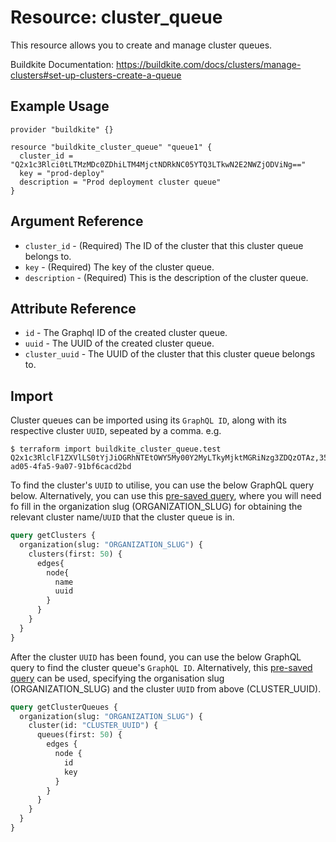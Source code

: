# Resource: cluster_queue

This resource allows you to create and manage cluster queues.

Buildkite Documentation: https://buildkite.com/docs/clusters/manage-clusters#set-up-clusters-create-a-queue

## Example Usage

```hcl
provider "buildkite" {}

resource "buildkite_cluster_queue" "queue1" {
  cluster_id = "Q2x1c3Rlci0tLTMzMDc0ZDhiLTM4MjctNDRkNC05YTQ3LTkwN2E2NWZjODViNg=="
  key = "prod-deploy"
  description = "Prod deployment cluster queue"
}
```

## Argument Reference

* `cluster_id` - (Required) The ID of the cluster that this cluster queue belongs to.
* `key` - (Required) The key of the cluster queue.
* `description` - (Required) This is the description of the cluster queue.

## Attribute Reference

* `id` - The Graphql ID of the created cluster queue.
* `uuid` - The UUID of the created cluster queue.
* `cluster_uuid` - The UUID of the cluster that this cluster queue belongs to.

## Import

Cluster queues can be imported using its `GraphQL ID`, along with its respective cluster `UUID`, sepeated by a comma. e.g.

```
$ terraform import buildkite_cluster_queue.test Q2x1c3RlclF1ZXVlLS0tYjJiOGRhNTEtOWY5My00Y2MyLTkyMjktMGRiNzg3ZDQzOTAz,35498aaf-ad05-4fa5-9a07-91bf6cacd2bd 
```

To find the cluster's `UUID` to utilise, you can use the below GraphQL query below. Alternatively, you can use this [pre-saved query](https://buildkite.com/user/graphql/console/3adf0389-02bd-45ef-adcd-4e8e5ae57f25), where you will need fo fill in the organization slug (ORGANIZATION_SLUG) for obtaining the relevant cluster name/`UUID` that the cluster queue is in.

```graphql
query getClusters {
  organization(slug: "ORGANIZATION_SLUG") {
	clusters(first: 50) {
      edges{
        node{
          name
          uuid
        }
      }
	}
  }
}
```

After the cluster `UUID` has been found, you can use the below GraphQL query to find the cluster queue's `GraphQL ID`. Alternatively, this [pre-saved query](https://buildkite.com/user/graphql/console/1d913905-900e-40e7-8f46-651543487b5a) can be used, specifying the organisation slug (ORGANIZATION_SLUG) and the cluster `UUID` from above (CLUSTER_UUID).

```graphql
query getClusterQueues {
  organization(slug: "ORGANIZATION_SLUG") {
    cluster(id: "CLUSTER_UUID") {
      queues(first: 50) {
        edges {
          node {
            id
            key
          }
        }
      }
    }
  }
}
```

